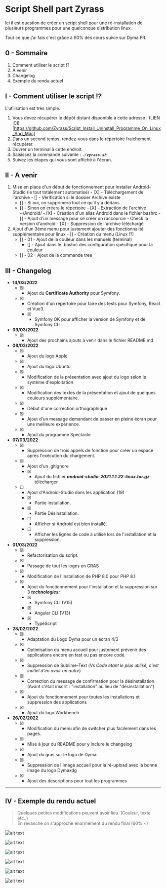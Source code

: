 # Script Shell part Zyrass

Ici il est question de créer un script shell pour une ré-installation de plusieurs programmes pour une
quelconque distribution linux. 

Tout ce que j'ai fais c'est grâce à 90% des cours suivie sur Dyma.FR.

## 0 - Sommaire

1. Comment utiliser le script !?
2. A venir
3. Changelog
4. Exemple du rendu actuel

## I - Comment utiliser le script !?

L'utilisation est très simple.

1. Vous devez récupérer le dépôt distant disponible à cette adresse : (LIEN ICI)[https://github.com/Zyrass/Script_Install_Uninstall_Programme_On_Linux_And_Mac]
2. Dans un second temps, rendez-vous dans le répertoire fraichement récupérer.
3. Ouvrer un terminal à cette endroit.
4. Saisissez la commande suivante : ***`./zyrass.sh`***
5. Suivez les étapes qui vous sont affiché à l'écran.

## II - A venir

  1. Mise en place d'un début de fonctionnement pour installer Android-Studio (le tout totalement automatisé)
    - [X] - Téléchargement de l'archive
    - [] - Vérification si le dossier Archive existe
      - [] - Si oui, on supprimera tout ce qu'il y a dedans
      - [] - Sinon on créera le répertoire
    - [X] - Extraction de l'archive ~/Android/
    - [X] - Création d'un alias Android dans le fichier bashrc
    - [] - Ajout d'un message pour se créer un raccourcie
    - Check la version d'android
    - [X] - Suppression de l'archive téléchargé
  2. Ajout d'un 3ème menu pour justement ajouter des fonctionnalité supplémentaire pour linux
    - [] - Création du menu (Linux !?)  
      - [] - 01 - Ajout de la couleur dans les manuels (terminal)
        - [] - Ajout dans le .bashrc des configuration spécifique pour la couleur
      - [] - 02 - Ajout de la commande tree
## III - Changelog

  - **14/03/2022**
    - [X] - Ajout du **Certificate Authority** pour Symfony.
    - [X] - Création d'un répertoire pour faire des tests pour Symfony, React et Vue3.
      - [X] - Symfony OK pour afficher la version de Symfony et de Symfony CLI.

  - **09/03/2022**
    - [X] - Ajout des prochains ajouts à venir dans le fichier README.md 

  - **08/03/2022**
    - [X] - Ajout du logo Apple
    - [X] - Ajout du logo Ubuntu
    - [X] - Modification de la présentation avec ajout du logo selon le système d'exploitation.
    - [X] - Modification des textes de la présentation et ajout de quelques couleurs supplémentaire.
    - [X] - Début d'une correction orthographique
    - [X] - Ajout d'un message demandant de passer en pleine écran pour une meilleure expérience.
    - [X] - Ajout du programme Spectacle

  - **07/03/2022**
    - [X] - Suppression de trois appels de fonction pour créer un espace après l'exécution du chargement.
    - [X] - Ajout d'un .gitignore
      - [X] - Ajout du fichier ***android-studio-2021.1.1.22-linux.tar.gz*** télécharger
    - [ ] - Ajout d'Android-Studio dans les application (19)
      - [X] - Partie installation.
      - [X] - Partie Désinstallation.
      - [ ] - Afficher si Android est bien installé.
      - [ ] - Afficher les lignes de code à utilisé lors de l'installation et la suppression.
    
  - **01/03/2022**
    - [X] - Refactorisation du script.
    - [X] - Passage de tout les logos en GRAS
    - [X] - Modification de l'installation de PHP 8.0 pour PHP 8.1
    - [X] - Ajout du fonctionnement pour l'installation et la suppression sur 3 ***technologies:***
      - [X] - Symfony CLI (V15)
      - [X] - Angular CLI (V13)
      - [X] - TypeScript

  - **28/02/2022**
    - [X] - Adaptation du Logo Dyma pour un écran 4/3
    - [X] - Optimisation du menu accueil pour justement prévenir des applications encore en test ou pas encore codé.
    - [X] - Suppression de Sublime-Text (*Vs Code étant le plus utilisé, c'est inutiel d'en avoir un autre*)
    - [X] - Correction du message de confirmation pour la désinstallation. (Avant c'était inscrit : "installation" au lieu de "désinstallation")
    - [X] -  Ajout du fonctionnement pour toutes les installations et suppression des applications
    - [X] - Ajout du logo Workbench

  - **26/02/2022**  
    - [X] - Modification du menu afin de switcher plus facilement dans les pages.
    - [X] - Mise à jour du README pour y inclure le changelog
    - [X] - Ajout du gras sur le logo de Dyma.
    - [X] - Suppression de l'image accueil pour la ré-upload avec la bonne image du logo Dymaxdg
    - [X] - Ajout des descriptions pour tout les programmes

---

## IV - Exemple du rendu actuel

> Quelques petites modifications peuvent avoir lieu. (Couleur, texte etc..)<br>
> En revanche on s'approche énormément du rendu final (60% ~)

![alt text](https://github.com/Zyrass/script_shell_perso/blob/master/images/accueil.png?raw=true)

![alt text](https://github.com/Zyrass/script_shell_perso/blob/master/images/presentation.png?raw=true)

![alt text](https://github.com/Zyrass/script_shell_perso/blob/master/images/menu_accueil.png?raw=true)

![alt text](https://github.com/Zyrass/script_shell_perso/blob/master/images/exemple.png?raw=true)

![alt text](https://github.com/Zyrass/script_shell_perso/blob/master/images/choix-15.png?raw=true)

![alt text](https://github.com/Zyrass/script_shell_perso/blob/master/images/quitter.png?raw=true)
